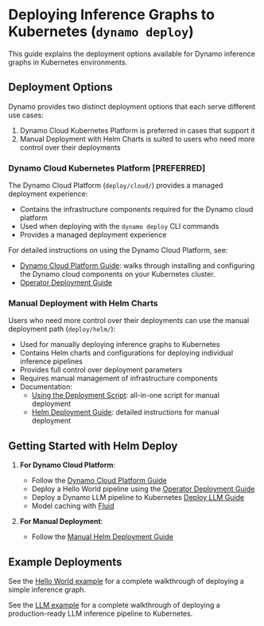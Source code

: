 <!--
SPDX-FileCopyrightText: Copyright (c) 2025 NVIDIA CORPORATION & AFFILIATES. All rights reserved.
SPDX-License-Identifier: Apache-2.0

Licensed under the Apache License, Version 2.0 (the "License");
you may not use this file except in compliance with the License.
You may obtain a copy of the License at

http://www.apache.org/licenses/LICENSE-2.0

Unless required by applicable law or agreed to in writing, software
distributed under the License is distributed on an "AS IS" BASIS,
WITHOUT WARRANTIES OR CONDITIONS OF ANY KIND, either express or implied.
See the License for the specific language governing permissions and
limitations under the License.
-->

# Deploying Inference Graphs to Kubernetes (`dynamo deploy`)

This guide explains the deployment options available for Dynamo inference graphs in Kubernetes environments.

## Deployment Options

Dynamo provides two distinct deployment options that each serve different use cases:
1. Dynamo Cloud Kubernetes Platform is preferred in cases that support it
2. Manual Deployment with Helm Charts is suited to users who need more control over their deployments


### Dynamo Cloud Kubernetes Platform [PREFERRED]

The Dynamo Cloud Platform (`deploy/cloud/`) provides a managed deployment experience:

- Contains the infrastructure components required for the Dynamo cloud platform
- Used when deploying with the `dynamo deploy` CLI commands
- Provides a managed deployment experience

For detailed instructions on using the Dynamo Cloud Platform, see:
- [Dynamo Cloud Platform Guide](dynamo_cloud.md): walks through installing and configuring the Dynamo cloud components on your Kubernetes cluster.
- [Operator Deployment Guide](operator_deployment.md)

### Manual Deployment with Helm Charts

Users who need more control over their deployments can use the manual deployment path (`deploy/helm/`):

- Used for manually deploying inference graphs to Kubernetes
- Contains Helm charts and configurations for deploying individual inference pipelines
- Provides full control over deployment parameters
- Requires manual management of infrastructure components
- Documentation:
  - [Using the Deployment Script](manual_helm_deployment.md#using-the-deployment-script): all-in-one script for manual deployment
  - [Helm Deployment Guide](manual_helm_deployment.md#helm-deployment-guide): detailed instructions for manual deployment

## Getting Started with Helm Deploy

1. **For Dynamo Cloud Platform**:
   - Follow the [Dynamo Cloud Platform Guide](dynamo_cloud.md)
   - Deploy a Hello World pipeline using the [Operator Deployment Guide](operator_deployment.md)
   - Deploy a Dynamo LLM pipeline to Kubernetes [Deploy LLM Guide](../../examples/llm_deployment.md#deploy-to-kubernetes)
   - Model caching with [Fluid](model_caching_with_fluid.md)

2. **For Manual Deployment**:
   - Follow the [Manual Helm Deployment Guide](manual_helm_deployment.md)

## Example Deployments

See the [Hello World example](../../examples/hello_world.md#deploying-to-and-running-the-example-in-kubernetes) for a complete walkthrough of deploying a simple inference graph.

See the [LLM example](../../examples/llm_deployment.md#deploy-to-kubernetes) for a complete walkthrough of deploying a production-ready LLM inference pipeline to Kubernetes.
